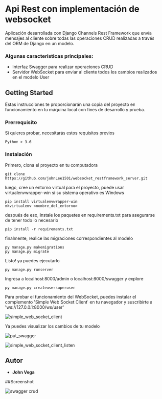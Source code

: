 # Api Rest con implementación de websocket

Aplicación desarrollada con Django Channels Rest Framework que envía mensajes al cliente sobre todas las operaciones CRUD realizadas a través del ORM de Django en un modelo.

### Algunas caracteristicas principales: 

- Interfaz Swagger para realizar operaciones CRUD
- Servidor WebSocket para enviar al cliente todos los cambios realizados en el modelo User


## Getting Started

Estas instrucciones te proporcionarán una copia del proyecto en funcionamiento en tu máquina local con fines de desarrollo y prueba.

### Prerrequisito

Si quieres probar, necesitarás estos requisitos previos

```
Python > 3.6
```

### Instalación

Primero, clona el proyecto en tu computadora

```
git clone https://github.com/johnLee1501/websocket_restframework_server.git
```

luego, cree un entorno virtual para el proyecto, puede usar virtualenvwrapper-win si su sistema operativo es Windows

```
pip install virtualenvwrapper-win
mkvirtualenv <nombre_del_entorno>
```

después de eso, instale los paquetes en requirements.txt para asegurarse de tener todo lo necesario

```
pip install -r requirements.txt
```

finalmente, realice las migraciones correspondientes al modelo

```
py manage.py makemigrations
py manage.py migrate
```

Listo! ya puedes ejecutarlo

```
py manage.py runserver
```

Ingresa a localhost:8000/admin o localhost:8000/swagger y explore

```
py manage.py createusersuperuser
```

Para probar el funcionamiento del WebSocket, puedes instalar el complemento 'Simple Web Socket Client' en tu navegador y suscribirte a 'ws://127.0.0.1:8000/ws/user' 

![simple_web_socket_client](https://user-images.githubusercontent.com/71096926/108119025-2cc84280-706d-11eb-97e9-de939931ac80.jpg)

Ya puedes visualizar los cambios de tu modelo 

![put_swagger](https://user-images.githubusercontent.com/71096926/108119024-2c2fac00-706d-11eb-9bf0-b0f8c4d41876.jpg)

![simple_web_socket_client_listen](https://user-images.githubusercontent.com/71096926/108119026-2cc84280-706d-11eb-9a11-e63839f73f11.jpg)


## Autor

* **John Vega**

##Screenshot

![swagger crud](https://user-images.githubusercontent.com/71096926/108119021-2afe7f00-706d-11eb-9130-cee852b13177.jpg)




